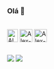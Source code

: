 ### Olá 👋

 <div style="display: inline_block"><br>
  <img align="center" alt="Alex-BI" height="30" width="25" src="https://github.com/microsoft/PowerBI-Icons/blob/main/PNG/Power-BI.png">
  <img align="center" alt="Alex-Excel" height="30" width="30" src="https://github.com/sempostma/office365-icons/blob/master/png/256/excel.png">
  <img align="center" alt="Alex-SQL" height="30" width="30" src="https://user-images.githubusercontent.com/40461634/114240226-2f506580-9955-11eb-849b-e2a25117d681.png">
 <div>
 
 ##
 <div>
  <a href = "mailto:laudiano@gmail.com"><img src="https://img.shields.io/badge/-Gmail-%23333?style=for-the-badge&logo=gmail&logoColor=white" target="_blank"></a>
  <a href="https://www.linkedin.com/in/laudiano/" target="_blank"><img src="https://img.shields.io/badge/-LinkedIn-%230077B5?style=for-the-badge&logo=linkedin&logoColor=white" target="_blank"></a> 
 </div>
